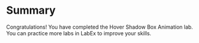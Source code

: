# Summary

Congratulations! You have completed the Hover Shadow Box Animation lab. You can practice more labs in LabEx to improve your skills.
